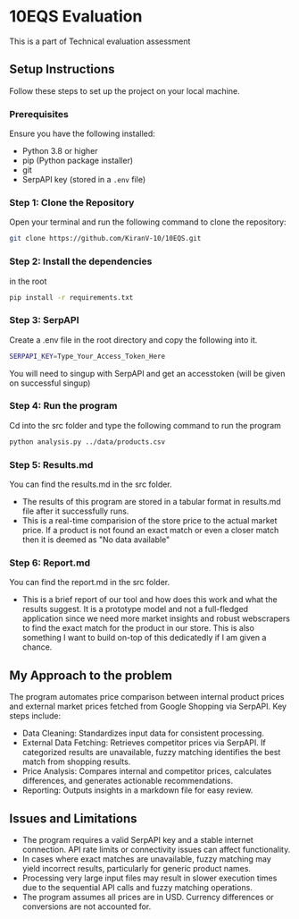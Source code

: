 # 10EQS Evaluation
This is a part of Technical evaluation assessment

## Setup Instructions

Follow these steps to set up the project on your local machine.

### Prerequisites

Ensure you have the following installed:
- Python 3.8 or higher
- pip (Python package installer)
- git
- SerpAPI key (stored in a `.env` file)

### Step 1: Clone the Repository

Open your terminal and run the following command to clone the repository:

```bash
git clone https://github.com/KiranV-10/10EQS.git
```

### Step 2: Install the dependencies

in the root 

```bash
pip install -r requirements.txt
```

### Step 3: SerpAPI

Create a .env file in the root directory and copy the following into it. 

```bash
SERPAPI_KEY=Type_Your_Access_Token_Here
```
You will need to singup with SerpAPI and get an accesstoken (will be given on successful singup)


### Step 4: Run the program

Cd into the src folder and type the following command to run the program

```bash
python analysis.py ../data/products.csv
```

### Step 5: Results.md
You can find the results.md in the src folder.
- The results of this program are stored in a tabular format in results.md file after it successfully runs.
- This is a real-time comparision of the store price to the actual market price. If a product is not found an exact match or even a closer match then it is deemed as "No data available"

### Step 6: Report.md
You can find the report.md in the src folder.
- This is a brief report of our tool and how does this work and what the results suggest. It is a prototype model and not a full-fledged application since we need more market insights and robust webscrapers to find the exact match for the product in our store. This is also something I want to build on-top of this dedicatedly if I am given a chance.


## My Approach to the problem

The program automates price comparison between internal product prices and external market prices fetched from Google Shopping via SerpAPI. Key steps include:

- Data Cleaning: Standardizes input data for consistent processing.
- External Data Fetching: Retrieves competitor prices via SerpAPI. If categorized results are unavailable, fuzzy matching identifies the best match from shopping results.
- Price Analysis: Compares internal and competitor prices, calculates differences, and generates actionable recommendations.
- Reporting: Outputs insights in a markdown file for easy review.


## Issues and Limitations
- The program requires a valid SerpAPI key and a stable internet connection. API rate limits or connectivity issues can affect functionality.
- In cases where exact matches are unavailable, fuzzy matching may yield incorrect results, particularly for generic product names.
- Processing very large input files may result in slower execution times due to the sequential API calls and fuzzy matching operations.
- The program assumes all prices are in USD. Currency differences or conversions are not accounted for.
